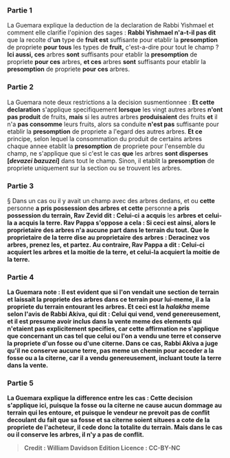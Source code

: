 
### Partie 1
La Guemara explique la deduction de la declaration de Rabbi Yishmael et comment elle clarifie l'opinion des sages : <b>Rabbi Yishmael n'a-t-il pas dit</b> que la recolte d'<b>un</b> type de <b>fruit est</b> suffisante pour etablir la <b>presomption</b> de propriete <b>pour tous</b> les types de <b>fruit,</b> c'est-a-dire pour tout le champ ? <b>Ici aussi, ces</b> arbres <b>sont</b> suffisants pour etablir la <b>presomption</b> de propriete <b>pour ces</b> arbres, <b>et ces</b> arbres <b>sont</b> suffisants pour etablir la <b>presomption</b> de propriete <b>pour ces</b> arbres.

### Partie 2
La Guemara note deux restrictions a la decision susmentionnee : <b>Et cette declaration</b> s'applique specifiquement <b>lorsque</b> les vingt autres arbres <b>n'ont pas produit</b> de fruits, <b>mais</b> si les autres arbres <b>produisaient</b> des fruits <b>et</b> il n'a <b>pas consomme</b> leurs fruits, alors sa conduite <b>n'est pas</b> suffisante pour etablir la <b>presomption</b> de propriete a l'egard des autres arbres. <b>Et ce</b> principe, selon lequel la consommation du produit de certains arbres chaque annee etablit la <b>presomption</b> de propriete pour l'ensemble du champ, ne s'applique que si c'est le cas <b>que</b> les arbres <b>sont disperses [<i>devazei bazuzei</i>]</b> dans tout le champ. Sinon, il etablit la <b>presomption</b> de propriete uniquement sur la section ou se trouvent les arbres.

### Partie 3
§ Dans un cas ou il y avait un champ avec des arbres dedans, et ou <b>cette</b> personne <b>a pris possession des arbres et cette</b> personne <b>a pris possession du terrain, Rav Zevid dit : Celui-ci</b> <b>a acquis</b> les <b>arbres et celui-la <b>a acquis</b> la <b>terre. Rav Pappa s'oppose a cela : Si</b> ceci est <b>ainsi,</b> alors le <b>proprietaire</b> des <b>arbres n'a aucune</b> part <b>dans le terrain du tout. Que</b> le <b>proprietaire</b> de la <b>terre dise</b> au <b>proprietaire</b> des <b>arbres : Deracinez vos arbres, prenez</b> les, <b>et partez. Au contraire, Rav Pappa a dit : Celui-ci</b> <b>acquiert</b> les <b>arbres et la moitie</b> de la <b>terre, et celui-la</b> <b>acquiert la moitie</b> de la <b>terre.</b>

### Partie 4
La Guemara note : Il est <b>evident</b> que si l'on <b>vendait</b> une section de <b>terrain et laissait</b> la propriete des <b>arbres</b> dans ce terrain <b>pour lui-meme, il a</b> la propriete du <b>terrain</b> entourant les arbres. <b>Et</b> ceci est la <i>halakha</i> <b>meme selon</b> l'avis de <b>Rabbi Akiva, qui dit : Celui qui vend, vend genereusement,</b> et il est presume avoir inclus dans la vente meme des elements qui n'etaient pas explicitement specifies, car <b>cette affirmation</b> ne s'applique que <b>concernant</b> un cas tel que celui ou l'on a vendu une terre et conserve la propriete d'un <b>fosse ou d'une citerne.</b> Dans ce cas, Rabbi Akiva a juge qu'il ne conserve aucune terre, pas meme un chemin pour acceder a la fosse ou a la citerne, car il a vendu genereusement, incluant toute la terre dans la vente.

### Partie 5
La Guemara explique la difference entre les cas : Cette decision s'applique ici, <b>puisque</b> la fosse ou la citerne <b>ne cause aucun dommage au terrain</b> qui les entoure, et puisque le vendeur ne prevoit pas de conflit decoulant du fait que sa fosse et sa citerne soient situees a cote de la propriete de l'acheteur, il cede donc la totalite du terrain. <b>Mais</b> dans le cas ou il conserve les <b>arbres,</b> <b>il n'y a pas de conflit.

>Credit : William Davidson Edition
>Licence : CC-BY-NC